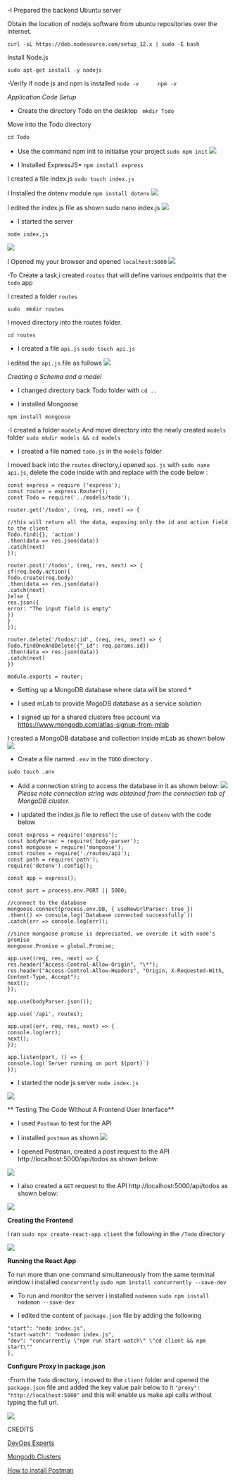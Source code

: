 



-I Prepared the backend Ubuntu server

Obtain the location of nodejs software from ubuntu repositories over the internet.

```curl -sL https://deb.nodesource.com/setup_12.x | sudo -E bash ```

Install Node.js 

```sudo apt-get install -y nodejs```

-Verify if node js and npm is installed
```node -v      npm -v```



*Application Code Setup*


- Create the directory Todo on the desktop
``` mkdir Todo```

Move into the Todo directory

```cd Todo```


- Use the command npm init to initialise your project
```sudo npm init```
![](https://github.com/drazen-dee28/MERN-STACK/blob/main/Images/init.jpg)

- I Installed ExpressJS*
```npm install express```


I created a file index.js
```sudo touch index.js```

I Installed the dotenv module
```npm install dotenv```
![](https://github.com/drazen-dee28/MERN-STACK/blob/main/Images/dotenv.jpg)


I edited the index.js file as shown
sudo nano index.js
![](https://github.com/drazen-dee28/MERN-STACK/blob/main/Images/index.jpg)


- I started the server

```node index.js```

![](https://github.com/drazen-dee28/MERN-STACK/blob/main/Images/server.jpg)


I Opened my your browser and opened ```localhost:5000```
![](https://github.com/drazen-dee28/MERN-STACK/blob/main/Images/welcome.jpg) 


-To Create a task,i created `routes` that will define various endpoints that the `todo` app

I created a folder `routes`

```sudo  mkdir routes```

I moved directory into the routes folder.

`cd routes` 


- I created a file `api.js`
`sudo touch api.js`

I edited the `api.js` file as follows
![](https://github.com/drazen-dee28/MERN-STACK/blob/main/Images/api.jpg)






*Creating a Schema and a model* 


- I changed directory back Todo folder with `cd ..`

- I installed Mongoose

`npm install mongoose`


-I  created a folder  `models`
And move directory into the newly created `models` folder
`sudo mkdir models && cd models`

- I created a file named `todo.js` in the `models` folder



I moved back into the `routes` directory,i opened `api.js` with `sudo nano api.js`, delete the code inside with and replace with the code below :

```
const express = require ('express');
const router = express.Router();
const Todo = require('../models/todo');

router.get('/todos', (req, res, next) => {

//this will return all the data, exposing only the id and action field to the client
Todo.find({}, 'action')
.then(data => res.json(data))
.catch(next)
});

router.post('/todos', (req, res, next) => {
if(req.body.action){
Todo.create(req.body)
.then(data => res.json(data))
.catch(next)
}else {
res.json({
error: "The input field is empty"
})
}
});

router.delete('/todos/:id', (req, res, next) => {
Todo.findOneAndDelete({"_id": req.params.id})
.then(data => res.json(data))
.catch(next)
})

module.exports = router;
```


* Setting up a MongoDB database where data will be stored *
- I used mLab to provide MogoDB database as a service solution


- I signed up for a shared clusters free account via https://www.mongodb.com/atlas-signup-from-mlab

I created a MongoDB database and collection inside mLab as shown below
![](https://github.com/drazen-dee28/MERN-STACK/blob/main/Images/db.jpg)


- Create a file named `.env` in the `TODO` directory .

`sudo touch .env`


-  Add a connection string to access the database in it as shown below:
![](https://github.com/drazen-dee28/MERN-STACK/blob/main/Images/env.jpg)
*Please note connection string was obtained from the connection tab of MongoDB cluster.*



- I updated the index.js file to reflect the use of `dotenv` with the code below

```
const express = require('express');
const bodyParser = require('body-parser');
const mongoose = require('mongoose');
const routes = require('./routes/api');
const path = require('path');
require('dotenv').config();

const app = express();

const port = process.env.PORT || 5000;

//connect to the database
mongoose.connect(process.env.DB, { useNewUrlParser: true })
.then(() => console.log(`Database connected successfully`))
.catch(err => console.log(err));

//since mongoose promise is depreciated, we overide it with node's promise
mongoose.Promise = global.Promise;

app.use((req, res, next) => {
res.header("Access-Control-Allow-Origin", "\*");
res.header("Access-Control-Allow-Headers", "Origin, X-Requested-With, Content-Type, Accept");
next();
});

app.use(bodyParser.json());

app.use('/api', routes);

app.use((err, req, res, next) => {
console.log(err);
next();
});

app.listen(port, () => {
console.log(`Server running on port ${port}`)
});
```

- I started the node js server
`node index.js`

![](connectdb.jpg)


** Testing The Code Without A Frontend User Interface**

- I used `Postman` to test for the API

- I installed `postman` as shown
![](https://github.com/drazen-dee28/MERN-STACK/blob/main/Images/postman.jpg)


- I opened Postman, created a post request to the API http://localhost:5000/api/todos as shown below:

![](https://github.com/drazen-dee28/MERN-STACK/blob/main/Images/postreq.jpg)

- I also created a `GET` request to the API http://localhost:5000/api/todos as shown below:

![](https://github.com/drazen-dee28/MERN-STACK/blob/main/Images/getreq.jpg)




**Creating the Frontend**

I ran `sudo npx create-react-app client` the following in the `/Todo` directory

![](https://github.com/drazen-dee28/MERN-STACK/blob/main/Images/npx.jpg)



**Running the React App**

To run more than one command simultaneously from the same terminal window i installed `concurrently`
`sudo npm install concurrently --save-dev`


- To run and monitor the server i installed `nodemon`
`sudo npm install nodemon --save-dev`


- I edited the content of `package.json` file by adding the following 
```"scripts": {
"start": "node index.js",
"start-watch": "nodemon index.js",
"dev": "concurrently \"npm run start-watch\" \"cd client && npm start\""
},
```

**Configure Proxy in package.json**

-From the `Todo` directory, i moved to the `client` folder  and opened the `package.json` file and added the key value pair below to it
`"proxy": "http://localhost:5000"`
and this will enable us make api calls without  typing the full url.


![](https://github.com/drazen-dee28/MERN-STACK/blob/main/Images/json.jpg)


CREDITS

[DevOps Experts](www.darey.io)

[Mongodb Clusters](https://www.mongodb.com/atlas)

[How to install Postman](https://linuxize.com/post/how-to-install-postman-on-ubuntu-20-04/)